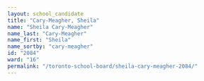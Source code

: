 ```yaml
---
layout: school_candidate
title: "Cary-Meagher, Sheila"
name: "Sheila Cary-Meagher"
name_last: "Cary-Meagher"
name_first: "Sheila"
name_sortby: "cary-meagher"
id: "2084"
ward: "16"
permalink: "/toronto-school-board/sheila-cary-meagher-2084/"
---
```

